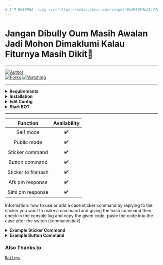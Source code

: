 ```yaml
---
# I'M RHISHNA  <img src="https://media.tenor.com/images/9e294084b51c743b04ec4c8061523adb/tenor.gif" width="250"> 
---
```

# Jangan Dibully Oum Masih Awalan Jadi Mohon Dimaklumi Kalau Fiturnya Masih Dikit🙂
---
<a href="https://github.com/Rhishnaa"><img title="Author" src="https://img.shields.io/badge/Author-RHISHNA-red.svg?style=for-the-badge&logo=github" /></a>  
<a href="https://github.com/Rhishnaa/GithubBot/network/members"><img title="Forks" src="https://img.shields.io/github/forks/Rhishnaa/GithubBot?color=green&style=flat-square" /></a>
<a href="https://github.com/Rhishnaa/GithubBot/watchers"><img title="Watching" src="https://img.shields.io/github/watchers/Rhishnaa/GithubBot?label=watchers&color=blue&style=flat-square" /></a> <br>

---

<!-- Requirements -->
<details><summary><b>Requirements</b></summary><br>
  
* some text editor
* [node js](https://nodejs.org/en/)
* [git](https://git-scm.com/downloads)  
</details>

<!-- Installation -->
<details><summary><b>Installation</b></summary><br>
  
```bash
> git clone https://github.com/Rhishnaa/GithubBot
> cd GithubBot
> npm install
```
</details>

<!-- Edit -->
<details><summary><b>Edit Config</b></summary><br>
  
```bash
> "prefix": ".", 
> "apikey": "YOURAPIKEY",
```
  
you can get apikey for free [here](https://zenzapi.xyz/)
<br>
</details>

<!-- Start -->
<details><summary><b>Start BOT</b></summary><br>
  
```bash
> npm start
```
  
scan the QR code using your WhatsApp!
</details>

---

| Function | Availability |
| :------: | :----------: |
| Self mode     |      ✔️      |
| Public mode   |      ✔️      |
| Sticker command   |      ✔️      |
| Button command   |      ✔️      |
| Sticker to filehash   |      ✔️      |
| Afk pm response   |      ✔️      |
| Simi pm response   |      ✔️      |

Information: how to use or add a case sticker command by replying to the sticker you want to make a command and giving the hash command then check in the console log and copy the given code, paste the code into the case after the switch (commandstick)

<!-- Example -->
<details><summary><b>Example Sticker Command</b></summary><br>
  <img src="https://media.giphy.com/media/nZKKin2VF2SdfilNph/giphy.gif" width="260">
</details>
<details><summary><b>Example Button Command</b></summary><br>
  <img src="https://media.giphy.com/media/sNvX607VSAw8Eq2vqB/giphy.gif" width="260">
</details>

### Also Thanks to

  [`Baileys`](https://github.com/adiwajshing/Baileys)
